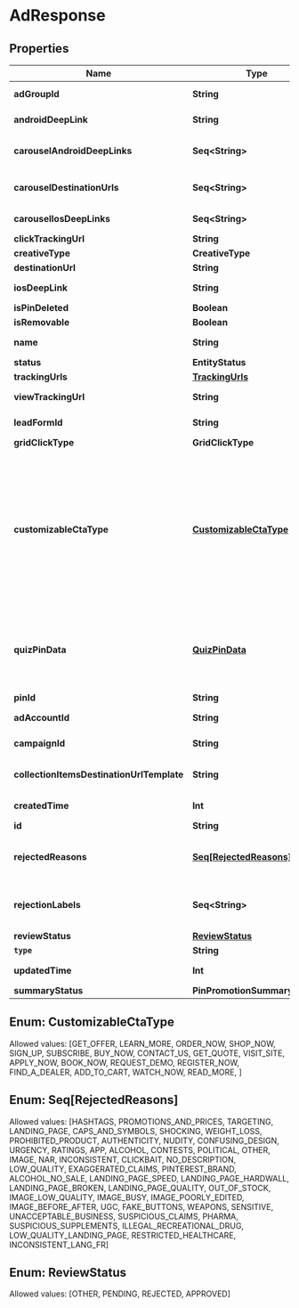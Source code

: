 

# AdResponse


## Properties

Name | Type | Description | Notes
------------ | ------------- | ------------- | -------------
**adGroupId** | **String** | ID of the ad group that contains the ad. |  [optional]
**androidDeepLink** | **String** | Deep link URL for Android devices. |  [optional]
**carouselAndroidDeepLinks** | **Seq&lt;String&gt;** | Comma-separated deep links for the carousel pin on Android. |  [optional]
**carouselDestinationUrls** | **Seq&lt;String&gt;** | Comma-separated destination URLs for the carousel pin to promote. |  [optional]
**carouselIosDeepLinks** | **Seq&lt;String&gt;** | Comma-separated deep links for the carousel pin on iOS. |  [optional]
**clickTrackingUrl** | **String** | Tracking url for the ad clicks. |  [optional]
**creativeType** | **CreativeType** |  |  [optional]
**destinationUrl** | **String** | Destination URL. |  [optional]
**iosDeepLink** | **String** | Deep link URL for iOS devices. |  [optional]
**isPinDeleted** | **Boolean** | Is original pin deleted? |  [optional]
**isRemovable** | **Boolean** | Is pin repinnable? |  [optional]
**name** | **String** | Name of the ad - 255 chars max. |  [optional]
**status** | **EntityStatus** |  |  [optional]
**trackingUrls** | [**TrackingUrls**](TrackingUrls.md) |  |  [optional]
**viewTrackingUrl** | **String** | Tracking URL for ad impressions. |  [optional]
**leadFormId** | **String** | Lead form ID for lead ad generation. |  [optional]
**gridClickType** | **GridClickType** |  |  [optional]
**customizableCtaType** | [**CustomizableCtaType**](#CustomizableCtaType) | Select a call to action (CTA) to display below your ad. Available only for ads with direct links enabled. CTA options for consideration and conversion campaigns are LEARN_MORE, SHOP_NOW, BOOK_NOW, SIGN_UP, VISIT_SITE, BUY_NOW, GET_OFFER, ORDER_NOW, ADD_TO_CART (for conversion campaigns with add to cart conversion events only) |  [optional]
**quizPinData** | [**QuizPinData**](QuizPinData.md) | Before creating a quiz ad, you must create an organic Pin using POST/Create Pin for each result in the quiz. Quiz ads cannot be saved by a Pinner. Quiz ad results can be saved. |  [optional]
**pinId** | **String** | Pin ID. |  [optional]
**adAccountId** | **String** | The ID of the advertiser that this ad belongs to. |  [optional]
**campaignId** | **String** | ID of the ad campaign that contains this ad. |  [optional]
**collectionItemsDestinationUrlTemplate** | **String** | Destination URL template for all items within a collections drawer. |  [optional]
**createdTime** | **Int** | Pin creation time. Unix timestamp in seconds. |  [optional]
**id** | **String** | The ID of this ad. |  [optional]
**rejectedReasons** | [**Seq[RejectedReasons]**](#Seq[RejectedReasons]) | Enum reason why the pin was rejected. Returned if &lt;code&gt;review_status&lt;/code&gt; is \&quot;REJECTED\&quot;. |  [optional]
**rejectionLabels** | **Seq&lt;String&gt;** | Text reason why the pin was rejected. Returned if &lt;code&gt;review_status&lt;/code&gt; is \&quot;REJECTED\&quot;. |  [optional]
**reviewStatus** | [**ReviewStatus**](#ReviewStatus) | Ad review status |  [optional]
**`type`** | **String** | Always \&quot;ad\&quot;. |  [optional]
**updatedTime** | **Int** | Last update time. Unix timestamp in seconds. |  [optional]
**summaryStatus** | **PinPromotionSummaryStatus** | Ad summary status |  [optional]


## Enum: CustomizableCtaType
Allowed values: [GET_OFFER, LEARN_MORE, ORDER_NOW, SHOP_NOW, SIGN_UP, SUBSCRIBE, BUY_NOW, CONTACT_US, GET_QUOTE, VISIT_SITE, APPLY_NOW, BOOK_NOW, REQUEST_DEMO, REGISTER_NOW, FIND_A_DEALER, ADD_TO_CART, WATCH_NOW, READ_MORE, ]



## Enum: Seq[RejectedReasons]
Allowed values: [HASHTAGS, PROMOTIONS_AND_PRICES, TARGETING, LANDING_PAGE, CAPS_AND_SYMBOLS, SHOCKING, WEIGHT_LOSS, PROHIBITED_PRODUCT, AUTHENTICITY, NUDITY, CONFUSING_DESIGN, URGENCY, RATINGS, APP, ALCOHOL, CONTESTS, POLITICAL, OTHER, IMAGE, NAR, INCONSISTENT, CLICKBAIT, NO_DESCRIPTION, LOW_QUALITY, EXAGGERATED_CLAIMS, PINTEREST_BRAND, ALCOHOL_NO_SALE, LANDING_PAGE_SPEED, LANDING_PAGE_HARDWALL, LANDING_PAGE_BROKEN, LANDING_PAGE_QUALITY, OUT_OF_STOCK, IMAGE_LOW_QUALITY, IMAGE_BUSY, IMAGE_POORLY_EDITED, IMAGE_BEFORE_AFTER, UGC, FAKE_BUTTONS, WEAPONS, SENSITIVE, UNACCEPTABLE_BUSINESS, SUSPICIOUS_CLAIMS, PHARMA, SUSPICIOUS_SUPPLEMENTS, ILLEGAL_RECREATIONAL_DRUG, LOW_QUALITY_LANDING_PAGE, RESTRICTED_HEALTHCARE, INCONSISTENT_LANG_FR]



## Enum: ReviewStatus
Allowed values: [OTHER, PENDING, REJECTED, APPROVED]




